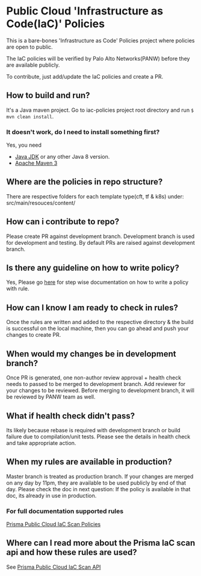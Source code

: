 
# Public Cloud 'Infrastructure as Code(IaC)' Policies
This is a bare-bones 'Infrastructure as Code' Policies project where policies are open to public.

The IaC policies will be verified by Palo Alto Networks(PANW) before they are available publicly.

To contribute, just add/update the IaC policies and create a PR.

## How to build and run?

It's a Java maven project. Go to iac-policies project root directory and run ```$ mvn clean install```. 


### It doesn't work, do I need to install something first?

Yes, you need

- [Java JDK](http://www.oracle.com/technetwork/java/javase/downloads/jdk8-downloads-2133151.html) or any other Java 8 version. 
- [Apache Maven 3](https://maven.apache.org/)


## Where are the policies in repo structure?
There are respective folders for each template type(cft, tf & k8s) under:
    src/main/resouces/content/
  
## How can i contribute to repo?
Please create PR against development branch. Development branch is used for development and testing. By default PRs are raised against development branch.

## Is there any guideline on how to write policy?
Yes, Please go [here](src/main/resources/content/) for step wise documentation on how to write a policy with rule.

## How can I know I am ready to check in rules?
Once the rules are written and added to the respective directory & the build is successful on the local machine, then you can go ahead and push your changes to create PR.

## When would my changes be in development branch?
Once PR is generated, one non-author review approval + health check needs to passed to be merged to development branch. Add reviewer for your changes to be reviewed. Before merging to development branch, it will be reviewed by PANW team as well.

## What if health check didn't pass?
Its likely because rebase is required with development branch or build failure due to compilation/unit tests.
Please see the details in health check and take appropriate action.    

## When my rules are available in production? 
Master branch is treated as production branch. If your changes are merged on any day by 11pm, they are available to be used publicly by end of that day. Please check the doc in next question: If the policy is available in that doc, its already in use in production.  

### For full documentation supported rules
[Prisma Public Cloud IaC Scan Policies](https://iacscanapidoc.redlock.io/content)

## Where can I read more about the Prisma IaC scan api and how these rules are used?
See [Prisma Public Cloud IaC Scan API](https://iacscanapidoc.redlock.io/)
